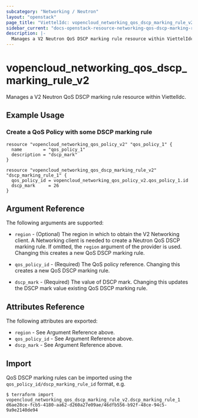 ```yaml
---
subcategory: "Networking / Neutron"
layout: "openstack"
page_title: "ViettelIdc: vopencloud_networking_qos_dscp_marking_rule_v2"
sidebar_current: "docs-openstack-resource-networking-qos-dscp-marking-rule-v2"
description: |-
  Manages a V2 Neutron QoS DSCP marking rule resource within ViettelIdc.
---
```


# vopencloud\_networking\_qos\_dscp\_marking\_rule\_v2

Manages a V2 Neutron QoS DSCP marking rule resource within ViettelIdc.

## Example Usage

### Create a QoS Policy with some DSCP marking rule

```hcl
resource "vopencloud_networking_qos_policy_v2" "qos_policy_1" {
  name        = "qos_policy_1"
  description = "dscp_mark"
}

resource "vopencloud_networking_qos_dscp_marking_rule_v2" "dscp_marking_rule_1" {
  qos_policy_id = vopencloud_networking_qos_policy_v2.qos_policy_1.id
  dscp_mark     = 26
}
```

## Argument Reference

The following arguments are supported:

* `region` - (Optional) The region in which to obtain the V2 Networking client.
    A Networking client is needed to create a Neutron QoS DSCP marking rule. If omitted, the
    `region` argument of the provider is used. Changing this creates a new QoS DSCP marking rule.
    
* `qos_policy_id` - (Required) The QoS policy reference. Changing this creates a new QoS DSCP marking rule.
   
* `dscp_mark` - (Required) The value of DSCP mark. Changing this updates the DSCP mark value existing
    QoS DSCP marking rule.
    
## Attributes Reference

The following attributes are exported:

* `region` - See Argument Reference above.
* `qos_policy_id` - See Argument Reference above.
* `dscp_mark` - See Argument Reference above.

## Import

QoS DSCP marking rules can be imported using the `qos_policy_id/dscp_marking_rule_id` format, e.g.

```
$ terraform import vopencloud_networking_qos_dscp_marking_rule_v2.dscp_marking_rule_1 d6ae28ce-fcb5-4180-aa62-d260a27e09ae/46dfb556-b92f-48ce-94c5-9a9e2140de94
```